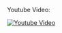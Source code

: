Youtube Video:

[![Youtube Video](http://img.youtube.com/vi/JLs4r_bslxc/0.jpg)](http://www.youtube.com/watch?v=JLs4r_bslxc)
